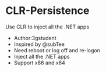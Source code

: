 # CLR-Persistence
Use CLR to inject all the .NET apps

- Author:3gstudent
- Inspired by @subTee
- Need reboot or log off and re-logon
- Inject all the .NET apps
- Support x86 and x64
